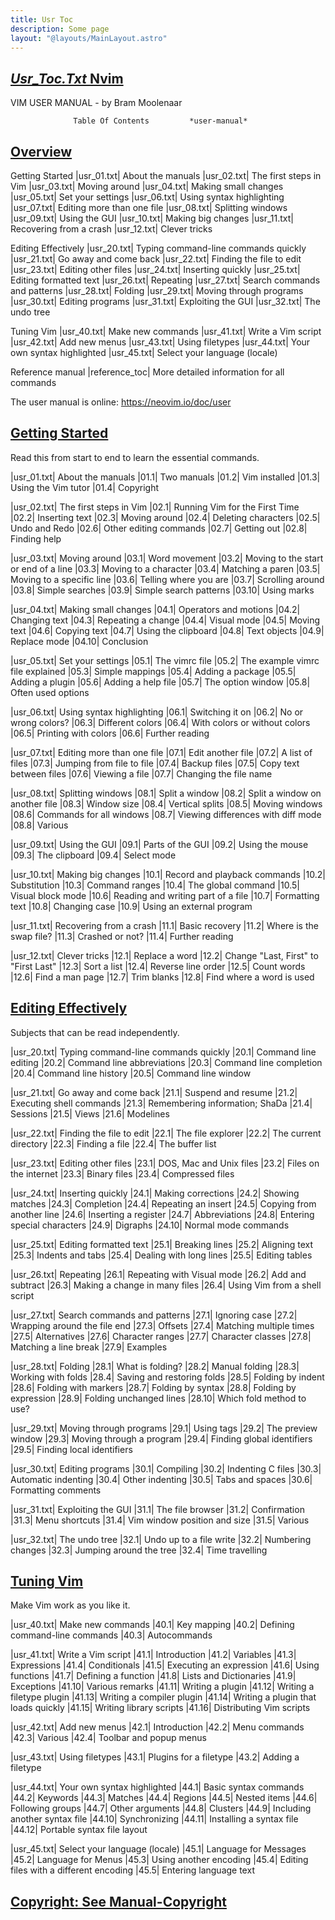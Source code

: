 ```yaml
---
title: Usr Toc
description: Some page
layout: "@layouts/MainLayout.astro"
---
```



## <a id="" class="section-title" href="#">*Usr_Toc.Txt*	Nvim</a> 

VIM USER MANUAL - by Bram Moolenaar

			      Table Of Contents			*user-manual*


## <a id="" class="section-title" href="#">Overview</a> 

Getting Started
|usr_01.txt|  About the manuals
|usr_02.txt|  The first steps in Vim
|usr_03.txt|  Moving around
|usr_04.txt|  Making small changes
|usr_05.txt|  Set your settings
|usr_06.txt|  Using syntax highlighting
|usr_07.txt|  Editing more than one file
|usr_08.txt|  Splitting windows
|usr_09.txt|  Using the GUI
|usr_10.txt|  Making big changes
|usr_11.txt|  Recovering from a crash
|usr_12.txt|  Clever tricks

Editing Effectively
|usr_20.txt|  Typing command-line commands quickly
|usr_21.txt|  Go away and come back
|usr_22.txt|  Finding the file to edit
|usr_23.txt|  Editing other files
|usr_24.txt|  Inserting quickly
|usr_25.txt|  Editing formatted text
|usr_26.txt|  Repeating
|usr_27.txt|  Search commands and patterns
|usr_28.txt|  Folding
|usr_29.txt|  Moving through programs
|usr_30.txt|  Editing programs
|usr_31.txt|  Exploiting the GUI
|usr_32.txt|  The undo tree

Tuning Vim
|usr_40.txt|  Make new commands
|usr_41.txt|  Write a Vim script
|usr_42.txt|  Add new menus
|usr_43.txt|  Using filetypes
|usr_44.txt|  Your own syntax highlighted
|usr_45.txt|  Select your language (locale)


Reference manual
|reference_toc|     More detailed information for all commands

The user manual is online:
	https://neovim.io/doc/user


## <a id="" class="section-title" href="#">Getting Started</a> 

Read this from start to end to learn the essential commands.

|usr_01.txt|  About the manuals
		|01.1|	Two manuals
		|01.2|	Vim installed
		|01.3|	Using the Vim tutor
		|01.4|	Copyright

|usr_02.txt|  The first steps in Vim
		|02.1|	Running Vim for the First Time
		|02.2|	Inserting text
		|02.3|	Moving around
		|02.4|	Deleting characters
		|02.5|	Undo and Redo
		|02.6|	Other editing commands
		|02.7|	Getting out
		|02.8|	Finding help

|usr_03.txt|  Moving around
		|03.1|	Word movement
		|03.2|	Moving to the start or end of a line
		|03.3|	Moving to a character
		|03.4|	Matching a paren
		|03.5|	Moving to a specific line
		|03.6|	Telling where you are
		|03.7|	Scrolling around
		|03.8|	Simple searches
		|03.9|	Simple search patterns
		|03.10|	Using marks

|usr_04.txt|  Making small changes
		|04.1|	Operators and motions
		|04.2|	Changing text
		|04.3|	Repeating a change
		|04.4|	Visual mode
		|04.5|	Moving text
		|04.6|	Copying text
		|04.7|	Using the clipboard
		|04.8|	Text objects
		|04.9|	Replace mode
		|04.10|	Conclusion

|usr_05.txt|  Set your settings
		|05.1|	The vimrc file
		|05.2|	The example vimrc file explained
		|05.3|	Simple mappings
		|05.4|	Adding a package
		|05.5|	Adding a plugin
		|05.6|	Adding a help file
		|05.7|	The option window
		|05.8|	Often used options

|usr_06.txt|  Using syntax highlighting
		|06.1|	Switching it on
		|06.2|	No or wrong colors?
		|06.3|	Different colors
		|06.4|	With colors or without colors
		|06.5|	Printing with colors
		|06.6|	Further reading

|usr_07.txt|  Editing more than one file
		|07.1|	Edit another file
		|07.2|	A list of files
		|07.3|	Jumping from file to file
		|07.4|	Backup files
		|07.5|	Copy text between files
		|07.6|	Viewing a file
		|07.7|	Changing the file name

|usr_08.txt|  Splitting windows
		|08.1|	Split a window
		|08.2|	Split a window on another file
		|08.3|	Window size
		|08.4|	Vertical splits
		|08.5|	Moving windows
		|08.6|	Commands for all windows
		|08.7|	Viewing differences with diff mode
		|08.8|	Various

|usr_09.txt|  Using the GUI
		|09.1|	Parts of the GUI
		|09.2|	Using the mouse
		|09.3|	The clipboard
		|09.4|	Select mode

|usr_10.txt|  Making big changes
		|10.1|	Record and playback commands
		|10.2|	Substitution
		|10.3|	Command ranges
		|10.4|	The global command
		|10.5|	Visual block mode
		|10.6|	Reading and writing part of a file
		|10.7|	Formatting text
		|10.8|	Changing case
		|10.9|	Using an external program

|usr_11.txt|  Recovering from a crash
		|11.1|	Basic recovery
		|11.2|	Where is the swap file?
		|11.3|	Crashed or not?
		|11.4|	Further reading

|usr_12.txt|  Clever tricks
		|12.1|	Replace a word
		|12.2|	Change "Last, First" to "First Last"
		|12.3|	Sort a list
		|12.4|	Reverse line order
		|12.5|	Count words
		|12.6|	Find a man page
		|12.7|	Trim blanks
		|12.8|	Find where a word is used


## <a id="" class="section-title" href="#">Editing Effectively</a> 

Subjects that can be read independently.

|usr_20.txt|  Typing command-line commands quickly
		|20.1|	Command line editing
		|20.2|	Command line abbreviations
		|20.3|	Command line completion
		|20.4|	Command line history
		|20.5|	Command line window

|usr_21.txt|  Go away and come back
		|21.1|	Suspend and resume
		|21.2|	Executing shell commands
		|21.3|	Remembering information; ShaDa
		|21.4|	Sessions
		|21.5|	Views
		|21.6|	Modelines

|usr_22.txt|  Finding the file to edit
		|22.1|	The file explorer
		|22.2|	The current directory
		|22.3|	Finding a file
		|22.4|	The buffer list

|usr_23.txt|  Editing other files
		|23.1|	DOS, Mac and Unix files
		|23.2|	Files on the internet
		|23.3|	Binary files
		|23.4|	Compressed files

|usr_24.txt|  Inserting quickly
		|24.1|	Making corrections
		|24.2|	Showing matches
		|24.3|	Completion
		|24.4|	Repeating an insert
		|24.5|	Copying from another line
		|24.6|	Inserting a register
		|24.7|	Abbreviations
		|24.8|	Entering special characters
		|24.9|	Digraphs
		|24.10|	Normal mode commands

|usr_25.txt|  Editing formatted text
		|25.1|	Breaking lines
		|25.2|	Aligning text
		|25.3|	Indents and tabs
		|25.4|	Dealing with long lines
		|25.5|	Editing tables

|usr_26.txt|  Repeating
		|26.1|	Repeating with Visual mode
		|26.2|	Add and subtract
		|26.3|	Making a change in many files
		|26.4|	Using Vim from a shell script

|usr_27.txt|  Search commands and patterns
		|27.1|	Ignoring case
		|27.2|	Wrapping around the file end
		|27.3|	Offsets
		|27.4|	Matching multiple times
		|27.5|	Alternatives
		|27.6|	Character ranges
		|27.7|	Character classes
		|27.8|	Matching a line break
		|27.9|	Examples

|usr_28.txt|  Folding
		|28.1|	What is folding?
		|28.2|	Manual folding
		|28.3|	Working with folds
		|28.4|	Saving and restoring folds
		|28.5|	Folding by indent
		|28.6|	Folding with markers
		|28.7|	Folding by syntax
		|28.8|	Folding by expression
		|28.9|	Folding unchanged lines
		|28.10|	Which fold method to use?

|usr_29.txt|  Moving through programs
		|29.1|	Using tags
		|29.2|	The preview window
		|29.3|	Moving through a program
		|29.4|	Finding global identifiers
		|29.5|	Finding local identifiers

|usr_30.txt|  Editing programs
		|30.1|	Compiling
		|30.2|	Indenting C files
		|30.3|	Automatic indenting
		|30.4|	Other indenting
		|30.5|	Tabs and spaces
		|30.6|	Formatting comments

|usr_31.txt|  Exploiting the GUI
		|31.1|	The file browser
		|31.2|	Confirmation
		|31.3|	Menu shortcuts
		|31.4|	Vim window position and size
		|31.5|	Various

|usr_32.txt|  The undo tree
		|32.1|	Undo up to a file write
		|32.2|	Numbering changes
		|32.3|	Jumping around the tree
		|32.4|	Time travelling


## <a id="" class="section-title" href="#">Tuning Vim</a> 

Make Vim work as you like it.

|usr_40.txt|  Make new commands
		|40.1|	Key mapping
		|40.2|	Defining command-line commands
		|40.3|	Autocommands

|usr_41.txt|  Write a Vim script
		|41.1|	Introduction
		|41.2|	Variables
		|41.3|	Expressions
		|41.4|	Conditionals
		|41.5|	Executing an expression
		|41.6|	Using functions
		|41.7|	Defining a function
		|41.8|	Lists and Dictionaries
		|41.9|	Exceptions
		|41.10|	Various remarks
		|41.11|	Writing a plugin
		|41.12|	Writing a filetype plugin
		|41.13|	Writing a compiler plugin
		|41.14|	Writing a plugin that loads quickly
		|41.15|	Writing library scripts
		|41.16|	Distributing Vim scripts

|usr_42.txt|  Add new menus
		|42.1|	Introduction
		|42.2|	Menu commands
		|42.3|	Various
		|42.4|	Toolbar and popup menus

|usr_43.txt|  Using filetypes
		|43.1|	Plugins for a filetype
		|43.2|	Adding a filetype

|usr_44.txt|  Your own syntax highlighted
		|44.1|	Basic syntax commands
		|44.2|	Keywords
		|44.3|	Matches
		|44.4|	Regions
		|44.5|	Nested items
		|44.6|	Following groups
		|44.7|	Other arguments
		|44.8|	Clusters
		|44.9|	Including another syntax file
		|44.10|	Synchronizing
		|44.11|	Installing a syntax file
		|44.12|	Portable syntax file layout

|usr_45.txt|  Select your language (locale)
		|45.1|	Language for Messages
		|45.2|	Language for Menus
		|45.3|	Using another encoding
		|45.4|	Editing files with a different encoding
		|45.5|	Entering language text


## <a id="vim:tw&#x3D;78:ts&#x3D;8:noet:ft&#x3D;help:norl:" class="section-title" href="#vim:tw&#x3D;78:ts&#x3D;8:noet:ft&#x3D;help:norl:">Copyright: See [Manual-Copyright](undefined#Manual-Copyright)</a> 



